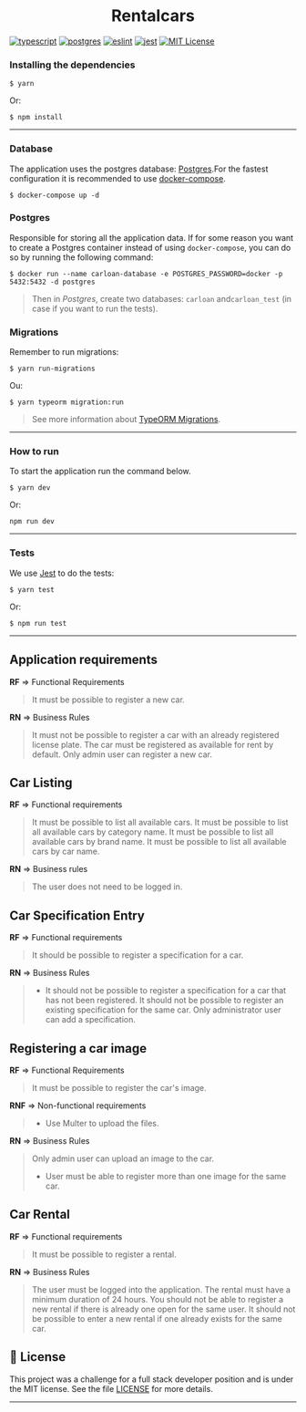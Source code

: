 <div align="center">
  <h1>
     Rentalcars
  </h1>
</div>

[![typescript](https://img.shields.io/badge/typescript-4.3.5-3178c6?style=flat-square&logo=typescript)](https://www.typescriptlang.org/)
[![postgres](https://img.shields.io/badge/postgres-8.6.0-326690?style=flat-square&logo=postgresql&logoColor=white)](https://www.postgresql.org/)
[![eslint](https://img.shields.io/badge/eslint-7.31.0-4b32c3?style=flat-square&logo=eslint)](https://eslint.org/)
[![jest](https://img.shields.io/badge/jest-27.0.6-brightgreen?style=flat-square&logo=jest)](https://jestjs.io/)
[![MIT License](https://img.shields.io/badge/license-MIT-green?style=flat-square)](https://github.com/Daniel-Vinicius/rentx/blob/master/LICENSE)


### Installing the dependencies

```
$ yarn
```
Or:
```
$ npm install
```
---

### **Database**
The application uses the postgres database: [Postgres](https://www.postgresql.org/).For the fastest configuration it is recommended to use [docker-compose](https://docs.docker.com/compose/).
```
$ docker-compose up -d
```
### Postgres
Responsible for storing all the application data. If for some reason you want to create a Postgres container instead of using `docker-compose`, you can do so by running the following command:
```
$ docker run --name carloan-database -e POSTGRES_PASSWORD=docker -p 5432:5432 -d postgres
```
> Then in _Postgres_, create two databases: `carloan` and`carloan_test` (in case if you want to run the tests).

### Migrations
Remember to run migrations:
```
$ yarn run-migrations
```
Ou:
```
$ yarn typeorm migration:run
```
> See more information about [TypeORM Migrations](https://typeorm.io/#/migrations).

---

### **How to run**
To start the application run the command below.
```
$ yarn dev
```
Or:
```
npm run dev
```

---

### **Tests**
We use [Jest](https://jestjs.io/) to do the tests:
```
$ yarn test
```
Or:
```
$ npm run test
```
---

## Application requirements

**RF** => Functional Requirements

> It must be possible to register a new car.

**RN** => Business Rules

> It must not be possible to register a car with an already registered license plate.
> The car must be registered as available for rent by default.
> Only admin user can register a new car.

## Car Listing

**RF** => Functional requirements
> It must be possible to list all available cars.
> It must be possible to list all available cars by category name.
> It must be possible to list all available cars by brand name.
> It must be possible to list all available cars by car name.

**RN** => Business rules
> The user does not need to be logged in.

## Car Specification Entry 

**RF** => Functional requirements
> It should be possible to register a specification for a car.

**RN** => Business Rules
> - It should not be possible to register a specification for a car that has not been registered.
> It should not be possible to register an existing specification for the same car.
> Only administrator user can add a specification.

## Registering a car image

**RF** => Functional Requirements
> It must be possible to register the car's image.

**RNF** => Non-functional requirements
> - Use Multer to upload the files.

**RN** => Business Rules
> Only admin user can upload an image to the car.
> - User must be able to register more than one image for the same car.

## Car Rental

**RF** => Functional requirements
> It must be possible to register a rental.

**RN** => Business Rules
> The user must be logged into the application.
> The rental must have a minimum duration of 24 hours.
> You should not be able to register a new rental if there is already one open for the same user.
> It should not be possible to enter a new rental if one already exists for the same car.

## 📝 License

This project was a challenge for a full stack developer position and is under the MIT license. See the file [LICENSE](LICENSE.md) for more details.

---
